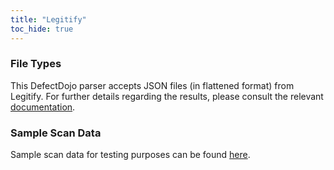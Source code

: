 ```yaml
---
title: "Legitify"
toc_hide: true
---
```

### File Types
This DefectDojo parser accepts JSON files (in flattened format) from Legitify. For further details regarding the results, please consult the relevant [documentation](https://github.com/Legit-Labs/legitify?tab=readme-ov-file#output-options).

### Sample Scan Data
Sample scan data for testing purposes can be found [here](https://github.com/DefectDojo/django-DefectDojo/tree/master/unittests/scans/legitify).